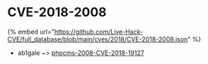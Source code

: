 # CVE-2018-2008
{% embed url="https://github.com/Live-Hack-CVE/full_database/blob/main/cves/2018/CVE-2018-2008.json" %}

* ab1gale ~> [phpcms-2008-CVE-2018-19127](https://www.alice-snow.ru/2018/database/cve-2018-2008/phpcms-2008-cve-2018-19127-ab1gale)
